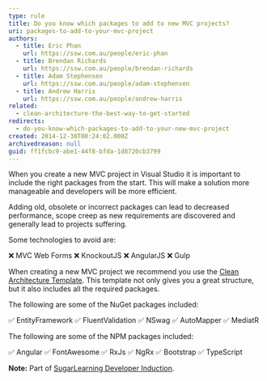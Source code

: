 ```yaml
---
type: rule
title: Do you know which packages to add to new MVC projects?
uri: packages-to-add-to-your-mvc-project
authors:
  - title: Eric Phan
    url: https://ssw.com.au/people/eric-phan
  - title: Brendan Richards
    url: https://ssw.com.au/people/brendan-richards
  - title: Adam Stephensen
    url: https://ssw.com.au/people/adam-stephensen
  - title: Andrew Harris
    url: https://ssw.com.au/people/andrew-harris
related:
  - clean-architecture-the-best-way-to-get-started
redirects:
  - do-you-know-which-packages-to-add-to-your-new-mvc-project
created: 2014-12-30T00:24:02.000Z
archivedreason: null
guid: ff1fcbc9-abe1-44f8-bfda-1d8720cb3799
---
```

When you create a new MVC project in Visual Studio it is important to include the right packages from the start. This will make a solution more manageable and developers will be more efficient.

<!--endintro-->

Adding old, obsolete or incorrect packages can lead to decreased performance, scope creep as new requirements are discovered and generally lead to projects suffering.

Some technologies to avoid are:

❌ MVC Web Forms
❌ KnockoutJS
❌ AngularJS
❌ Gulp

When creating a new MVC project we recommend you use the [Clean Architecture Template](/clean-architecture-the-best-way-to-get-started). This template not only gives you a great structure, but it also includes all the required packages.

The following are some of the NuGet packages included:

✅ EntityFramework
✅ FluentValidation
✅ NSwag
✅ AutoMapper
✅ MediatR

The following are some of the NPM packages included:

✅ Angular
✅ FontAwesome
✅ RxJs
✅ NgRx
✅ Bootstrap
✅ TypeScript

**Note:** Part of [SugarLearning Developer Induction](https://sugarlearning.com/companies/SSW/modules/5099/induction-day-3-developer-induction).
